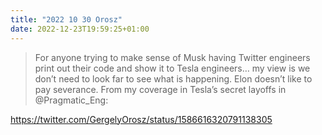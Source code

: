 ```yaml
---
title: "2022 10 30 Orosz"
date: 2022-12-23T19:59:25+01:00
---
```


> For anyone trying to make sense of Musk having Twitter engineers print out their code and show it to Tesla engineers… my view is we don’t need to look far to see what is happening.
> Elon doesn’t like to pay severance. From my coverage in Tesla’s secret layoffs in @Pragmatic_Eng:

https://twitter.com/GergelyOrosz/status/1586616320791138305
